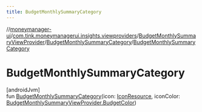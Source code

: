 ```yaml
---
title: BudgetMonthlySummaryCategory
---
```

//[moneymanager-ui](../../../../index.html)/[com.tink.moneymanagerui.insights.viewproviders](../../index.html)/[BudgetMonthlySummaryViewProvider](../index.html)/[BudgetMonthlySummaryCategory](index.html)/[BudgetMonthlySummaryCategory](-budget-monthly-summary-category.html)



# BudgetMonthlySummaryCategory



[androidJvm]\
fun [BudgetMonthlySummaryCategory](-budget-monthly-summary-category.html)(icon: [IconResource](../../../se.tink.commons.icons/-icon-resource/index.html), iconColor: [BudgetMonthlySummaryViewProvider.BudgetColor](../-budget-color/index.html))




